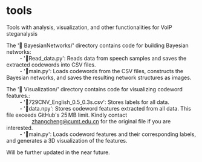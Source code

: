 # tools
Tools with analysis, visualization, and other functionalities for VoIP steganalysis  

The '📁 BayesianNetworks/' directory contains code for building Bayesian networks:  
&nbsp;&nbsp;&nbsp;&nbsp;&nbsp;&nbsp;&nbsp;&nbsp; - '📄Read_data.py': Reads data from speech samples and saves the extracted codewords into CSV files.  
&nbsp;&nbsp;&nbsp;&nbsp;&nbsp;&nbsp;&nbsp;&nbsp; - '📄main.py': Loads codewords from the CSV files, constructs the Bayesian networks, and saves the resulting network structures as images.  
  
The '📁 Visualization/' directory contains code for visualizing codeword features.:  
&nbsp;&nbsp;&nbsp;&nbsp;&nbsp;&nbsp;&nbsp;&nbsp; - '📄729CNV_English_0.5_0.3s.csv': Stores labels for all data.  
&nbsp;&nbsp;&nbsp;&nbsp;&nbsp;&nbsp;&nbsp;&nbsp; - '📄data.npy': Stores codeword features extracted from all data. This file exceeds GitHub's 25 MB limit. Kindly contact  
&nbsp;&nbsp;&nbsp;&nbsp;&nbsp;&nbsp;&nbsp;&nbsp;&nbsp;&nbsp;&nbsp;&nbsp;&nbsp;&nbsp;&nbsp;&nbsp; zhangcheng@cumt.edu.cn for the original file if you are interested.  
&nbsp;&nbsp;&nbsp;&nbsp;&nbsp;&nbsp;&nbsp;&nbsp; - '📄main.py': Loads codeword features and their corresponding labels, and generates a 3D visualization of the features.  
  
  
Will be further updated in the near future.

